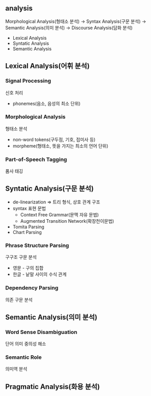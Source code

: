 ## analysis

Morphological Analysis(형태소 분석) -> Syntax Analysis(구문 분석) -> Semantic Analysis(의미 분석) -> Discourse Analysis(담화 분석)

- Lexical Analysis
- Syntatic Analysis
- Semantic Analysis

## Lexical Analysis(어휘 분석)
### Signal Processing
신호 처리
* phonemes(음소, 음성의 최소 단위)

### Morphological Analysis
형태소 분석
* non-word tokens(구두점, 기호, 접미사 등)
* morpheme(형태소, 뜻을 가지는 최소의 언어 단위)
### Part-of-Speech Tagging
품사 태깅

## Syntatic Analysis(구문 분석)
* de-linearization => 트리 형식, 상호 관계 구조
* syntax 표현 문법
    * Context Free Grammar(문맥 자유 문법)
    * Augmented Transition Network(확장천이문법)
* Tomita Parsing
* Chart Parsing
### Phrase Structure Parsing
구구조 구문 분석
* 영문 - 구의 집합
* 한글 - 낱말 사이의 수식 관계
### Dependency Parsing
의존 구문 분석

## Semantic Analysis(의미 분석)
### Word Sense Disambiguation
단어 의미 중의성 해소

### Semantic Role
의미역 분석

## Pragmatic Analysis(화용 분석)
